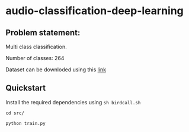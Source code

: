 # audio-classification-deep-learning

## Problem statement:

Multi class classification. 

Number of classes: 264

Dataset can be downloded using this [link](https://www.kaggle.com/c/birdsong-recognition/overview)

## Quickstart

Install the required dependencies using `sh birdcall.sh`

`cd src/`

`python train.py`
